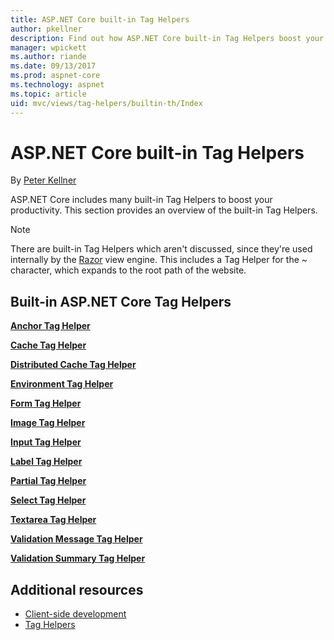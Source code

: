 ```yaml
---
title: ASP.NET Core built-in Tag Helpers
author: pkellner
description: Find out how ASP.NET Core built-in Tag Helpers boost your productivity.
manager: wpickett
ms.author: riande
ms.date: 09/13/2017
ms.prod: aspnet-core
ms.technology: aspnet
ms.topic: article
uid: mvc/views/tag-helpers/builtin-th/Index
---
```


# ASP.NET Core built-in Tag Helpers

By [Peter Kellner](http://peterkellner.net)

ASP.NET Core includes many built-in Tag Helpers to boost your productivity. This section provides an overview of the built-in Tag Helpers.

> [!NOTE]
> There are built-in Tag Helpers which aren't discussed, since they're used internally by the [Razor](xref:mvc/views/razor) view engine. This includes a Tag Helper for the ~ character, which expands to the root path of the website.

## Built-in ASP.NET Core Tag Helpers

**[Anchor Tag Helper](xref:mvc/views/tag-helpers/builtin-th/anchor-tag-helper)**

**[Cache Tag Helper](xref:mvc/views/tag-helpers/builtin-th/cache-tag-helper)**

**[Distributed Cache Tag Helper](xref:mvc/views/tag-helpers/builtin-th/distributed-cache-tag-helper)**

**[Environment Tag Helper](xref:mvc/views/tag-helpers/builtin-th/environment-tag-helper)**

[comment]: **[FormActionTagHelper](xref:mvc/views/tag-helpers/builtin-th/form-action-tag-helper)**

**[Form Tag Helper](xref:mvc/views/working-with-forms#the-form-tag-helper)**

**[Image Tag Helper](xref:mvc/views/tag-helpers/builtin-th/image-tag-helper)**

**[Input Tag Helper](xref:mvc/views/working-with-forms#the-input-tag-helper)**

**[Label Tag Helper](xref:mvc/views/working-with-forms#the-label-tag-helper)**

[comment]: **[LinkTagHelper](xref:mvc/views/tag-helpers/builtin-th/link-tag-helper)**

[comment]: **[OptionTagHelper](xref:mvc/views/tag-helpers/builtin-th/option-tag-helper)**

[comment]: **[ScriptTagHelper](xref:mvc/views/tag-helpers/builtin-th/script-tag-helper)**

**[Partial Tag Helper](xref:mvc/views/tag-helpers/builtin-th/partial-tag-helper)**

**[Select Tag Helper](xref:mvc/views/working-with-forms#the-select-tag-helper)**

**[Textarea Tag Helper](xref:mvc/views/working-with-forms#the-textarea-tag-helper)**

**[Validation Message Tag Helper](xref:mvc/views/working-with-forms#the-validation-message-tag-helper)**

**[Validation Summary Tag Helper](xref:mvc/views/working-with-forms#the-validation-summary-tag-helper)**

## Additional resources

* [Client-side development](xref:client-side/index)
* [Tag Helpers](xref:mvc/views/tag-helpers/intro)
